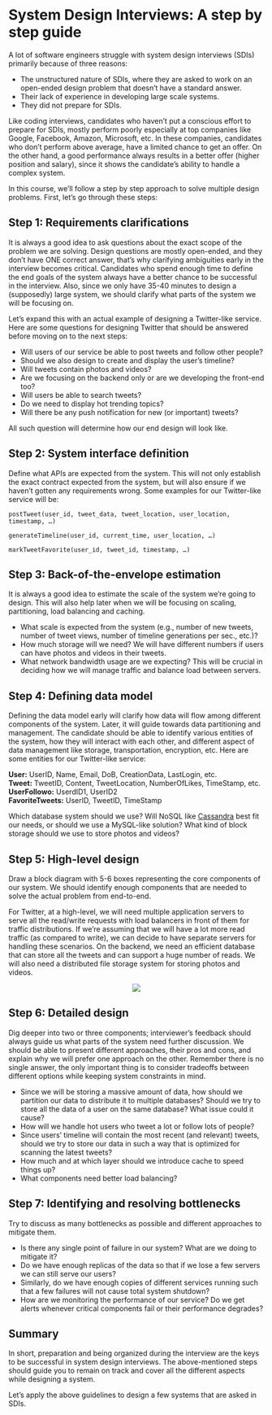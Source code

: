 # System Design Interviews: A step by step guide
A lot of software engineers struggle with system design interviews (SDIs) primarily because of three reasons:

* The unstructured nature of SDIs, where they are asked to work on an open-ended design problem that doesn’t have a standard answer.<br>
* Their lack of experience in developing large scale systems.<br>
* They did not prepare for SDIs.<br>

Like coding interviews, candidates who haven’t put a conscious effort to prepare for SDIs, mostly perform poorly especially at top companies like Google, Facebook, Amazon, Microsoft, etc. In these companies, candidates who don’t perform above average, have a limited chance to get an offer. On the other hand, a good performance always results in a better offer (higher position and salary), since it shows the candidate’s ability to handle a complex system.

In this course, we’ll follow a step by step approach to solve multiple design problems. First, let’s go through these steps:

## Step 1: Requirements clarifications
It is always a good idea to ask questions about the exact scope of the problem we are solving. Design questions are mostly open-ended, and they don’t have ONE correct answer, that’s why clarifying ambiguities early in the interview becomes critical. Candidates who spend enough time to define the end goals of the system always have a better chance to be successful in the interview. Also, since we only have 35-40 minutes to design a (supposedly) large system, we should clarify what parts of the system we will be focusing on.

Let’s expand this with an actual example of designing a Twitter-like service. Here are some questions for designing Twitter that should be answered before moving on to the next steps:

* Will users of our service be able to post tweets and follow other people?<br>
* Should we also design to create and display the user’s timeline?<br>
* Will tweets contain photos and videos?<br>
* Are we focusing on the backend only or are we developing the front-end too?<br>
* Will users be able to search tweets?<br>
* Do we need to display hot trending topics?<br>
* Will there be any push notification for new (or important) tweets?<br>

All such question will determine how our end design will look like.

## Step 2: System interface definition
Define what APIs are expected from the system. This will not only establish the exact contract expected from the system, but will also ensure if we haven’t gotten any requirements wrong. Some examples for our Twitter-like service will be:
```
postTweet(user_id, tweet_data, tweet_location, user_location, timestamp, …) 
```
```
generateTimeline(user_id, current_time, user_location, …)  
```
```
markTweetFavorite(user_id, tweet_id, timestamp, …)  
```

## Step 3: Back-of-the-envelope estimation
It is always a good idea to estimate the scale of the system we’re going to design. This will also help later when we will be focusing on scaling, partitioning, load balancing and caching.

* What scale is expected from the system (e.g., number of new tweets, number of tweet views, number of timeline generations per sec., etc.)?<br>
* How much storage will we need? We will have different numbers if users can have photos and videos in their tweets.<br>
* What network bandwidth usage are we expecting? This will be crucial in deciding how we will manage traffic and balance load between servers.<br>

## Step 4: Defining data model
Defining the data model early will clarify how data will flow among different components of the system. Later, it will guide towards data partitioning and management. The candidate should be able to identify various entities of the system, how they will interact with each other, and different aspect of data management like storage, transportation, encryption, etc. Here are some entities for our Twitter-like service:

**User:** UserID, Name, Email, DoB, CreationData, LastLogin, etc.<br>
**Tweet:** TweetID, Content, TweetLocation, NumberOfLikes, TimeStamp, etc.<br>
**UserFollowo:** UserdID1, UserID2<br>
**FavoriteTweets:** UserID, TweetID, TimeStamp<br>

Which database system should we use? Will NoSQL like [Cassandra](https://en.wikipedia.org/wiki/Apache_Cassandra) best fit our needs, or should we use a MySQL-like solution? What kind of block storage should we use to store photos and videos?

## Step 5: High-level design
Draw a block diagram with 5-6 boxes representing the core components of our system. We should identify enough components that are needed to solve the actual problem from end-to-end.

For Twitter, at a high-level, we will need multiple application servers to serve all the read/write requests with load balancers in front of them for traffic distributions. If we’re assuming that we will have a lot more read traffic (as compared to write), we can decide to have separate servers for handling these scenarios. On the backend, we need an efficient database that can store all the tweets and can support a huge number of reads. We will also need a distributed file storage system for storing photos and videos.

<p align="center">
  <img src="images/tutoirial.png"><br>
</p>

## Step 6: Detailed design
Dig deeper into two or three components; interviewer’s feedback should always guide us what parts of the system need further discussion. We should be able to present different approaches, their pros and cons, and explain why we will prefer one approach on the other. Remember there is no single answer, the only important thing is to consider tradeoffs between different options while keeping system constraints in mind.

* Since we will be storing a massive amount of data, how should we partition our data to distribute it to multiple databases? Should we try to store all the data of a user on the same database? What issue could it cause?<br>
* How will we handle hot users who tweet a lot or follow lots of people?<br>
* Since users’ timeline will contain the most recent (and relevant) tweets, should we try to store our data in such a way that is optimized for scanning the latest tweets?<br>
* How much and at which layer should we introduce cache to speed things up?<br>
* What components need better load balancing?<br>

## Step 7: Identifying and resolving bottlenecks
Try to discuss as many bottlenecks as possible and different approaches to mitigate them.

* Is there any single point of failure in our system? What are we doing to mitigate it?<br>
* Do we have enough replicas of the data so that if we lose a few servers we can still serve our users?<br>
* Similarly, do we have enough copies of different services running such that a few failures will not cause total system shutdown?<br>
* How are we monitoring the performance of our service? Do we get alerts whenever critical components fail or their performance degrades?<br>

## Summary
In short, preparation and being organized during the interview are the keys to be successful in system design interviews. The above-mentioned steps should guide you to remain on track and cover all the different aspects while designing a system.

Let’s apply the above guidelines to design a few systems that are asked in SDIs.


